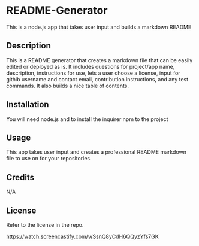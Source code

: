 # README-Generator

This is a node.js app that takes user input and builds a markdown README

## Description

This is a README generator that creates a markdown file that can be easily edited or deployed as is. It includes questions for project/app name, description, instructions for use, lets a user choose a license, input for githib username and contact email, contribution instructions, and any test commands. It also builds a nice table of contents.

## Installation

You will need node.js and to install the inquirer npm to the project

## Usage

This app takes user input and creates a professional README markdown file to use on for your repositories.

## Credits
N/A

## License 
Refer to the license in the repo.

https://watch.screencastify.com/v/SsnQ8yCdH6QQyzYfs7GK
